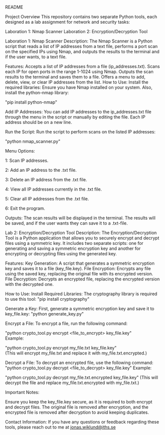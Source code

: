 README

Project Overview
This repository contains two separate Python tools, each designed as a lab assignment for network and security tasks:




Laboration 1: Nmap Scanner
Laboration 2: Encryption/Decryption Tool




Laboration 1: Nmap Scanner
Description:
    The Nmap Scanner is a Python script that reads a list of IP addresses from a text file, performs a port scan on the specified IPs using Nmap, and outputs the results to the terminal and if the user wants, to a text file.

Features:
    Accepts a list of IP addresses from a file (ip_addresses.txt).
    Scans each IP for open ports in the range 1-1024 using Nmap.
    Outputs the scan results to the terminal and saves them to a file.
    Offers a menu to add, delete, view, or clear IP addresses from the list.
How to Use:
    Install the required libraries:
    Ensure you have Nmap installed on your system. Also, install the python-nmap library:

"pip install python-nmap"  


Add IP Addresses:
You can add IP addresses to the ip_addresses.txt file through the menu in the script or manually by editing the file. Each IP address should be on a new line.

Run the Script:
Run the script to perform scans on the listed IP addresses:

"python nmap_scanner.py"  


Menu Options:

1: Scan IP addresses.

2: Add an IP address to the .txt file.

3: Delete an IP address from the .txt file.

4: View all IP addresses currently in the .txt file.

5: Clear all IP addresses from the .txt file.

6: Exit the program.

Outputs:
The scan results will be displayed in the terminal.
The results will be saved, and if the user wants they can save it to a .txt-file.









Lab 2: Encryption/Decryption Tool
Description:
The Encryption/Decryption Tool is a Python application that allows you to securely encrypt and decrypt files using a symmetric key. It includes two separate scripts: one for generating and saving a symmetric encryption key and another for encrypting or decrypting files using the generated key.

Features:
Key Generation: A script that generates a symmetric encryption key and saves it to a file (key_file.key).
File Encryption: Encrypts any file using the saved key, replacing the original file with its encrypted version.
File Decryption: Decrypts an encrypted file, replacing the encrypted version with the decrypted one.

How to Use:
Install Required Libraries:
The cryptography library is required to use this tool:
"pip install cryptography"

Generate a Key:
First, generate a symmetric encryption key and save it to key_file.key:
"python generate_key.py"  


Encrypt a File:
To encrypt a file, run the following command:

"python crypto_tool.py encrypt <file_to_encrypt> key_file.key"  
Example:

"python crypto_tool.py encrypt my_file.txt key_file.key"  
(This will encrypt my_file.txt and replace it with my_file.txt.encrypted.)

Decrypt a File:
To decrypt an encrypted file, use the following command:
"python crypto_tool.py decrypt <file_to_decrypt> key_file.key"
Example:

"python crypto_tool.py decrypt my_file.txt.encrypted key_file.key"
(This will decrypt the file and replace my_file.txt.encrypted with my_file.txt.)

Important Notes:

Ensure you keep the key_file.key secure, as it is required to both encrypt and decrypt files.
The original file is removed after encryption, and the encrypted file is removed after decryption to avoid keeping duplicates.

Contact Information:
If you have any questions or feedback regarding these tools, please reach out to me at jonas.wiklund@iths.se
